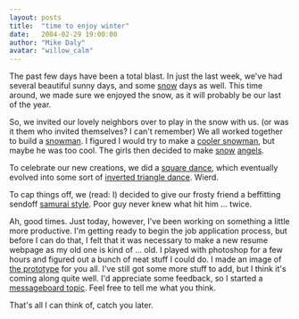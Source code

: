 ```yaml
---
layout: posts
title:  "time to enjoy winter"
date:   2004-02-29 19:00:00
author: "Mike Daly"
avatar: "willow_calm"
---
```

The past few days have been a total blast. In just the last week, we've had several beautiful sunny days, and some [snow](galleries.php?section=snow) days as well. This time around, we made sure we enjoyed the snow, as it will probably be our last of the year.

 So, we invited our lovely neighbors over to play in the snow with us. (or was it them who invited themselves? I can't remember) We all worked together to build a [snowman](https://content.duelingmonkeys.com/gallery/snow/snowman.jpg). I figured I would try to make a [cooler snowman](https://content.duelingmonkeys.com/gallery/snow/snowdude.jpg), but maybe he was too cool. The girls then decided to make [snow](https://content.duelingmonkeys.com/gallery/snow/snowangel1.jpg) [angels](https://content.duelingmonkeys.com/gallery/snow/snowangel2.jpg).

 To celebrate our new creations, we did a [square dance](https://content.duelingmonkeys.com/gallery/snow/squaredance.jpg), which eventually evolved into some sort of [inverted triangle dance](https://content.duelingmonkeys.com/gallery/snow/triangledance.jpg). Wierd.

 To cap things off, we (read: I) decided to give our frosty friend a beffitting sendoff [samurai style](https://content.duelingmonkeys.com/filespace/willow/snowmandeath.wmv). Poor guy never knew what hit him ... twice.

 Ah, good times. Just today, however, I've been working on something a little more productive. I'm getting ready to begin the job application process, but before I can do that, I felt that it was necessary to make a new resume webpage as my old one is kind of ... old. I played with photoshop for a few hours and figured out a bunch of neat stuff I could do. I made an image of [the prototype](https://content.duelingmonkeys.com/filespace/willow/webpagelayout.jpg) for you all. I've still got some more stuff to add, but I think it's coming along quite well. I'd appreciate some feedback, so I started a [messageboard topic](topics.php?topicID=1078126570). Feel free to tell me what you think.

 That's all I can think of, catch you later.